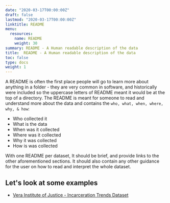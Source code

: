 ```yaml
---
date: "2020-03-17T00:00:00Z"
draft: false
lastmod: "2020-03-17T00:00:00Z"
linktitle: README
menu:
  resources:
    name: README
    weight: 30
summary: README - A Human readable description of the data
title:  README - A Human readable description of the data
toc: false
type: docs
weight: 1
---
```


A README is often the first place people will go to learn more about anything in a folder - they are very common in software, and historically were included so the uppercase letters of README meant it would be at the top of a directory. The README is meant for someone to read and understand more about the data and contains the `who, what, when, where, why, & how`:

  - Who collected it
  - What is the data
  - When was it collected
  - Where was it collected
  - Why it was collected
  - How is was collected

With one README per dataset, It should be brief, and provide links to the other aforementioned sections. It should also contain any other guidance for the user on how to read and interpret the whole dataset.

## Let's look at some examples

- [Vera Institute of Justice - Incarceration Trends Dataset](https://github.com/vera-institute/incarceration_trends/blob/master/README.md)